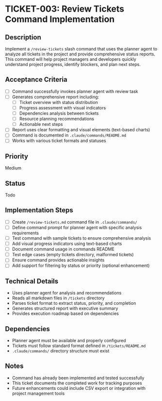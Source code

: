# TICKET-003: Review Tickets Command Implementation

## Description
Implement a `/review-tickets` slash command that uses the planner agent to analyze all tickets in the project and provide comprehensive status reports. This command will help project managers and developers quickly understand project progress, identify blockers, and plan next steps.

## Acceptance Criteria
- [ ] Command successfully invokes planner agent with review task
- [ ] Generates comprehensive report including:
  - [ ] Ticket overview with status distribution
  - [ ] Progress assessment with visual indicators
  - [ ] Dependencies analysis between tickets
  - [ ] Resource planning recommendations
  - [ ] Actionable next steps
- [ ] Report uses clear formatting and visual elements (text-based charts)
- [ ] Command is documented in `.claude/commands/README.md`
- [ ] Works with various ticket formats and statuses

## Priority
Medium

## Status
Todo

## Implementation Steps
- [ ] Create `/review-tickets.md` command file in `.claude/commands/`
- [ ] Define command prompt for planner agent with specific analysis requirements
- [ ] Test command with sample tickets to ensure comprehensive analysis
- [ ] Add visual progress indicators using text-based charts
- [ ] Document command usage in commands README
- [ ] Test edge cases (empty tickets directory, malformed tickets)
- [ ] Ensure command provides actionable insights
- [ ] Add support for filtering by status or priority (optional enhancement)

## Technical Details
- Uses planner agent for analysis and recommendations
- Reads all markdown files in `/tickets` directory
- Parses ticket format to extract status, priority, and completion
- Generates structured report with executive summary
- Provides execution roadmap based on dependencies

## Dependencies
- Planner agent must be available and properly configured
- Tickets must follow standard format defined in `/tickets/README.md`
- `.claude/commands/` directory structure must exist

## Notes
- Command has already been implemented and tested successfully
- This ticket documents the completed work for tracking purposes
- Future enhancements could include CSV export or integration with project management tools